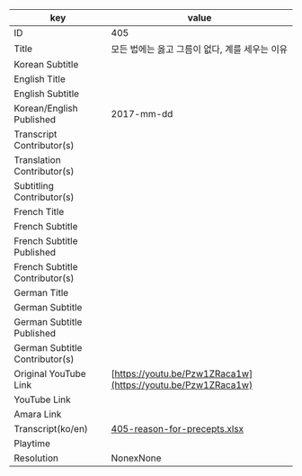 |  key  |  value  |
|-------|---------|
| ID            | 405 |
| Title         | 모든 법에는 옳고 그름이 없다, 계를 세우는 이유 |
| Korean Subtitle |  |
| English Title |  |
| English Subtitle |  |
| Korean/English Published     | 2017-mm-dd |
| Transcript Contributor(s)   |  |
| Translation Contributor(s)   |  |
| Subtitling Contributor(s)   |  |
| French Title |  |
| French Subtitle |  |
| French Subtitle Published |  |
| French Subtitle Contributor(s) |  |
| German Title |  |
| German Subtitle |  |
| German Subtitle Published |  |
| German Subtitle Contributor(s) |  |
| Original YouTube Link  | [https://youtu.be/Pzw1ZRaca1w](https://youtu.be/Pzw1ZRaca1w) |
| YouTube Link  |  |
| Amara Link    |  |
| Transcript(ko/en) | [405-reason-for-precepts.xlsx](https://github.com/jungtosociety/dharma-qna/raw/master/sub/405/405-reason-for-precepts.xlsx) |
| Playtime |  |
| Resolution | NonexNone|
